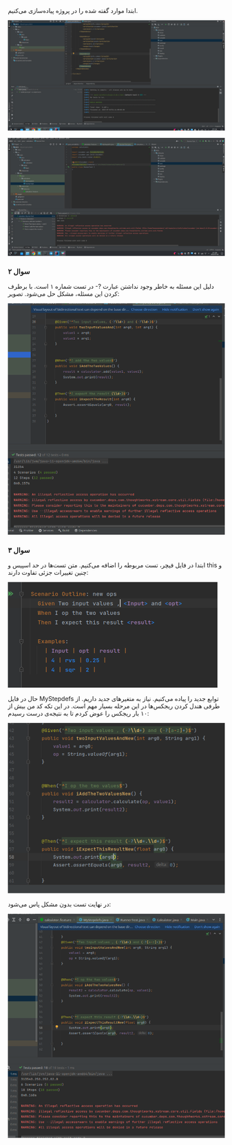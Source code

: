 ابتدا موارد گفته شده را در پروژه پیاده‌سازی می‌کنیم.

![](static/img.png)

![](static/img_1.png)

### سوال ۲
دلیل این مسئله به خاطر وجود نداشتن عبارت ?- در تست شماره ۱ است. با برطرف کردن این مسئله، مشکل حل می‌شود. تصویر:

![](static/img_2.png)

### سوال ۳

ابتدا در فایل فیچر، تست مربوطه را اضافه می‌کنیم. متن تست‌ها در حد اسپیس و this و چنین تغییرات جزئی تفاوت دارند:

![](static/img_4.png)

حال در فایل MyStepdefs توابع جدید را پیاده می‌کنیم. نیاز به متغیرهای جدید داریم. از طرفی هندل کردن ریجکس‌ها در این مرحله بسیار مهم است. در این تکه کد من بیش از ۱۰ بار ریجکس را عوض کردم تا به نتیجه‌ی درست رسیدم:

![](static/img_5.png)

در نهایت تست بدون مشکل پاس می‌شود:

![](static/img_3.png)


